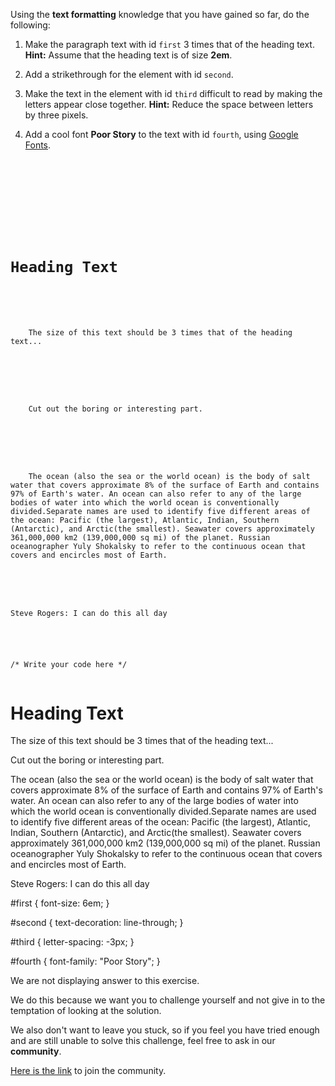 Using the **text formatting** knowledge that you have
gained so far, do the following:

1. Make the paragraph text with id `first` 3 times that of the heading text.
**Hint:** Assume that the heading text is of size **2em**.

2. Add a strikethrough for the element with id `second`.

3. Make the text in the element with id `third` difficult to read by making the letters appear close together.
**Hint:** Reduce the space between letters by three pixels.
4. Add a cool font **Poor Story** to the text with id `fourth`, using [Google Fonts](https://fonts.google.com/specimen/Poor+Story).

<codeblock language="css" type="exercise" testMode="fixedInput" showSolution="false">
<code>
<panel language="html">
<head>
  <link rel="preconnect" href="https://fonts.googleapis.com">
  <link rel="preconnect" href="https://fonts.gstatic.com" crossorigin>
  <link href="https://fonts.googleapis.com/css2?family=Poor+Story&display=swap" rel="stylesheet">
</head>
<body>
  <h1>Heading Text</h1>

  <p id="first">
    The size of this text should be 3 times that of the heading text...
  </p>

  <p>
    Cut out the <span id="second">boring</span> or <span>interesting</span> part.
  </p>

  <p id="third">
    The ocean (also the sea or the world ocean) is the body of salt water that covers approximate 8% of the surface of Earth and contains 97% of Earth's water. An ocean can also refer to any of the large bodies of water into which the world ocean is conventionally divided.Separate names are used to identify five different areas of the ocean: Pacific (the largest), Atlantic, Indian, Southern (Antarctic), and Arctic(the smallest). Seawater covers approximately 361,000,000 km2 (139,000,000 sq mi) of the planet. Russian oceanographer Yuly Shokalsky to refer to the continuous ocean that covers and encircles most of Earth.
  </p>

  <p id="fourth">Steve Rogers: I can do this all day</p>
</body>
</panel>
<panel language="css">
/* Write your code here */
</panel>
</code>
<solution>
<panel language="html">
<head>
  <link rel="preconnect" href="https://fonts.googleapis.com">
  <link rel="preconnect" href="https://fonts.gstatic.com" crossorigin>
  <link href="https://fonts.googleapis.com/css2?family=Poor+Story&display=swap" rel="stylesheet">
</head>
<body>
  <h1>Heading Text</h1>

  <p id="first">
    The size of this text should be 3 times that of the heading text...
  </p>

  <p>
    Cut out the <span id="second">boring</span> or <span>interesting</span> part.
  </p>

  <p id="third">
    The ocean (also the sea or the world ocean) is the body of salt water that covers approximate 8% of the surface of Earth and contains 97% of Earth's water. An ocean can also refer to any of the large bodies of water into which the world ocean is conventionally divided.Separate names are used to identify five different areas of the ocean: Pacific (the largest), Atlantic, Indian, Southern (Antarctic), and Arctic(the smallest). Seawater covers approximately 361,000,000 km2 (139,000,000 sq mi) of the planet. Russian oceanographer Yuly Shokalsky to refer to the continuous ocean that covers and encircles most of Earth.
  </p>

  <p id="fourth">Steve Rogers: I can do this all day</p>
</body>
</panel>
<panel language="css">
#first {
  font-size: 6em;
}

#second {
  text-decoration: line-through;
}

#third {
  letter-spacing: -3px;
}

#fourth {
  font-family: "Poor Story";
}
</panel>
</solution>
</codeblock>

We are not displaying answer to this exercise.

We do this because we want you to challenge yourself
and
not give in to the temptation of looking at the solution.

We also don't want to leave you stuck, so if you feel
you have tried enough and are still unable to solve
this challenge, feel free to ask in our **community**.

[Here is the link](https://join.slack.com/t/bigbinaryacademy/shared_invite/zt-2kj86untg-wCGh2GPBA2I3iWZk4ke~tg) to join the community.
